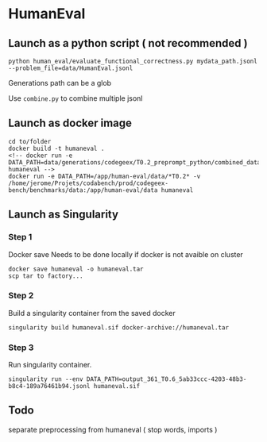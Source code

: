 # HumanEval

## Launch as a python script ( not recommended )

```
python human_eval/evaluate_functional_correctness.py mydata_path.jsonl --problem_file=data/HumanEval.jsonl
```

Generations path can be a glob

Use ```combine.py``` to combine multiple jsonl

## Launch as docker image

```
cd to/folder
docker build -t humaneval .
<!-- docker run -e DATA_PATH=data/generations/codegeex/T0.2_preprompt_python/combined_data.jsonl humaneval -->
docker run -e DATA_PATH=/app/human-eval/data/*T0.2* -v /home/jerome/Projets/codabench/prod/codegeex-bench/benchmarks/data:/app/human-eval/data humaneval

```

## Launch as Singularity

### Step 1
Docker save
Needs to be done locally if docker is not avaible on cluster
```
docker save humaneval -o humaneval.tar
scp tar to factory...
```

### Step 2 

Build a singularity container from the saved docker
```
singularity build humaneval.sif docker-archive://humaneval.tar
```

### Step 3
Run singularity container.
```
singularity run --env DATA_PATH=output_361_T0.6_5ab33ccc-4203-48b3-b8c4-189a76461b94.jsonl humaneval.sif
```


## Todo 
separate preprocessing from humaneval ( stop words, imports )
